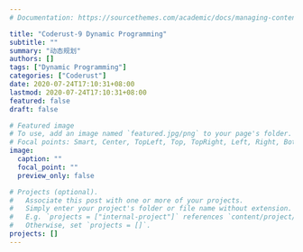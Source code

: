 ```yaml
---
# Documentation: https://sourcethemes.com/academic/docs/managing-content/

title: "Coderust-9 Dynamic Programming"
subtitle: ""
summary: "动态规划"
authors: []
tags: ["Dynamic Programming"]
categories: ["Coderust"]
date: 2020-07-24T17:10:31+08:00
lastmod: 2020-07-24T17:10:31+08:00
featured: false
draft: false

# Featured image
# To use, add an image named `featured.jpg/png` to your page's folder.
# Focal points: Smart, Center, TopLeft, Top, TopRight, Left, Right, BottomLeft, Bottom, BottomRight.
image:
  caption: ""
  focal_point: ""
  preview_only: false

# Projects (optional).
#   Associate this post with one or more of your projects.
#   Simply enter your project's folder or file name without extension.
#   E.g. `projects = ["internal-project"]` references `content/project/deep-learning/index.md`.
#   Otherwise, set `projects = []`.
projects: []
---
```

